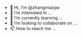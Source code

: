 - 👋 Hi, I’m @zhangmiaojw
- 👀 I’m interested in ...
- 🌱 I’m currently learning ...
- 💞️ I’m looking to collaborate on ...
- 📫 How to reach me ...

<!---
zhangmiaojw/zhangmiaojw is a ✨ special ✨ repository because its `README.md` (this file) appears on your GitHub profile.
You can click the Preview link to take a look at your changes.
--->
